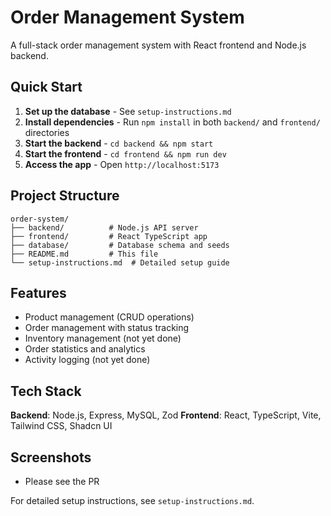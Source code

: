 # Order Management System

A full-stack order management system with React frontend and Node.js backend.

## Quick Start

1. **Set up the database** - See `setup-instructions.md`
2. **Install dependencies** - Run `npm install` in both `backend/` and `frontend/` directories
3. **Start the backend** - `cd backend && npm start`
4. **Start the frontend** - `cd frontend && npm run dev`
5. **Access the app** - Open `http://localhost:5173`

## Project Structure

```
order-system/
├── backend/          # Node.js API server
├── frontend/         # React TypeScript app
├── database/         # Database schema and seeds
├── README.md         # This file
└── setup-instructions.md  # Detailed setup guide
```

## Features

- Product management (CRUD operations)
- Order management with status tracking
- Inventory management (not yet done)
- Order statistics and analytics
- Activity logging (not yet done)

## Tech Stack

**Backend**: Node.js, Express, MySQL, Zod
**Frontend**: React, TypeScript, Vite, Tailwind CSS, Shadcn UI

## Screenshots

- Please see the PR

For detailed setup instructions, see `setup-instructions.md`.
